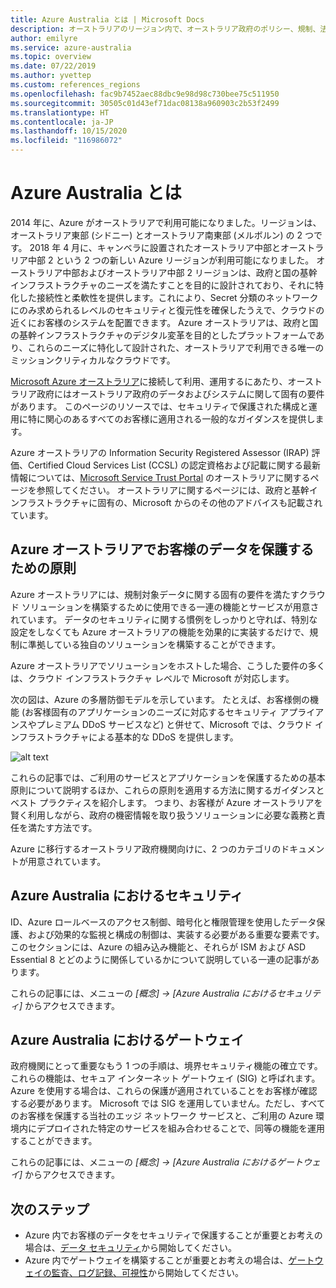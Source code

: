 ```yaml
---
title: Azure Australia とは | Microsoft Docs
description: オーストラリアのリージョン内で、オーストラリア政府のポリシー、規制、法令に固有の要件を満たすように Azure を構成するためのガイダンス。
author: emilyre
ms.service: azure-australia
ms.topic: overview
ms.date: 07/22/2019
ms.author: yvettep
ms.custom: references_regions
ms.openlocfilehash: fac9b7452aec88dbc9e98d98c730bee75c511950
ms.sourcegitcommit: 30505c01d43ef71dac08138a960903c2b53f2499
ms.translationtype: HT
ms.contentlocale: ja-JP
ms.lasthandoff: 10/15/2020
ms.locfileid: "116986072"
---
```

# <a name="what-is-azure-australia"></a>Azure Australia とは

2014 年に、Azure がオーストラリアで利用可能になりました。リージョンは、オーストラリア東部 (シドニー) とオーストラリア南東部 (メルボルン) の 2 つです。 2018 年 4 月に、キャンベラに設置されたオーストラリア中部とオーストラリア中部 2 という 2 つの新しい Azure リージョンが利用可能になりました。 オーストラリア中部およびオーストラリア中部 2 リージョンは、政府と国の基幹インフラストラクチャのニーズを満たすことを目的に設計されており、それに特化した接続性と柔軟性を提供します。これにより、Secret 分類のネットワークにのみ求められるレベルのセキュリティと復元性を確保したうえで、クラウドの近くにお客様のシステムを配置できます。 Azure オーストラリアは、政府と国の基幹インフラストラクチャのデジタル変革を目的としたプラットフォームであり、これらのニーズに特化して設計された、オーストラリアで利用できる唯一のミッションクリティカルなクラウドです。

[Microsoft Azure オーストラリア](https://azure.microsoft.com/global-infrastructure/australia/)に接続して利用、運用するにあたり、オーストラリア政府にはオーストラリア政府のデータおよびシステムに関して固有の要件があります。 このページのリソースでは、セキュリティで保護された構成と運用に特に関心のあるすべてのお客様に適用される一般的なガイダンスを提供します。

Azure オーストラリアの Information Security Registered Assessor (IRAP) 評価、Certified Cloud Services List (CCSL) の認定資格および記載に関する最新情報については、[Microsoft Service Trust Portal](https://aka.ms/au-irap) のオーストラリアに関するページを参照してください。 オーストラリアに関するページには、政府と基幹インフラストラクチャに固有の、Microsoft からのその他のアドバイスも記載されています。

## <a name="principles-for-securing-customer-data-in-azure-australia"></a>Azure オーストラリアでお客様のデータを保護するための原則

Azure オーストラリアには、規制対象データに関する固有の要件を満たすクラウド ソリューションを構築するために使用できる一連の機能とサービスが用意されています。 データのセキュリティに関する慣例をしっかりと守れば、特別な設定をしなくても Azure オーストラリアの機能を効果的に実装するだけで、規制に準拠している独自のソリューションを構築することができます。

Azure オーストラリアでソリューションをホストした場合、こうした要件の多くは、クラウド インフラストラクチャ レベルで Microsoft が対応します。

次の図は、Azure の多層防御モデルを示しています。 たとえば、お客様側の機能 (お客様固有のアプリケーションのニーズに対応するセキュリティ アプライアンスやプレミアム DDoS サービスなど) と併せて、Microsoft では、クラウド インフラストラクチャによる基本的な DDoS を提供します。

![alt text](media/defenceindepth.png)

これらの記事では、ご利用のサービスとアプリケーションを保護するための基本原則について説明するほか、これらの原則を適用する方法に関するガイダンスとベスト プラクティスを紹介します。 つまり、お客様が Azure オーストラリアを賢く利用しながら、政府の機密情報を取り扱うソリューションに必要な義務と責任を満たす方法です。

Azure に移行するオーストラリア政府機関向けに、2 つのカテゴリのドキュメントが用意されています。

## <a name="security-in-azure-australia"></a>Azure Australia におけるセキュリティ

ID、Azure ロールベースのアクセス制御、暗号化と権限管理を使用したデータ保護、および効果的な監視と構成の制御は、実装する必要がある重要な要素です。 このセクションには、Azure の組み込み機能と、それらが ISM および ASD Essential 8 とどのように関係しているかについて説明している一連の記事があります。

これらの記事には、メニューの *[概念] -> [Azure Australia におけるセキュリティ]* からアクセスできます。

## <a name="gateways-in-azure-australia"></a>Azure Australia におけるゲートウェイ

政府機関にとって重要なもう 1 つの手順は、境界セキュリティ機能の確立です。 これらの機能は、セキュア インターネット ゲートウェイ (SIG) と呼ばれます。Azure を使用する場合は、これらの保護が適用されていることをお客様が確認する必要があります。 Microsoft では SIG を運用していません。ただし、すべてのお客様を保護する当社のエッジ ネットワーク サービスと、ご利用の Azure 環境内にデプロイされた特定のサービスを組み合わせることで、同等の機能を運用することができます。

これらの記事には、メニューの *[概念] -> [Azure Australia におけるゲートウェイ]* からアクセスできます。

## <a name="next-steps"></a>次のステップ

* Azure 内でお客様のデータをセキュリティで保護することが重要とお考えの場合は、[データ セキュリティ](secure-your-data.md)から開始してください。
* Azure 内でゲートウェイを構築することが重要とお考えの場合は、[ゲートウェイの監査、ログ記録、可視性](gateway-log-audit-visibility.md)から開始してください。
